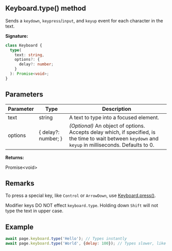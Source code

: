 ## Keyboard.type() method

Sends a `keydown`, `keypress`/`input`, and `keyup` event for each character in the text.

**Signature:**

```typescript
class Keyboard {
  type(
    text: string,
    options?: {
      delay?: number;
    }
  ): Promise<void>;
}
```

## Parameters

| Parameter | Type                | Description                                                                                                                                                                        |
| --------- | ------------------- | ---------------------------------------------------------------------------------------------------------------------------------------------------------------------------------- |
| text      | string              | A text to type into a focused element.                                                                                                                                             |
| options   | { delay?: number; } | <i>(Optional)</i> An object of options. Accepts delay which, if specified, is the time to wait between <code>keydown</code> and <code>keyup</code> in milliseconds. Defaults to 0. |

**Returns:**

Promise&lt;void&gt;

## Remarks

To press a special key, like `Control` or `ArrowDown`, use [Keyboard.press()](./puppeteer.keyboard.press.md).

Modifier keys DO NOT effect `keyboard.type`. Holding down `Shift` will not type the text in upper case.

## Example

```js
await page.keyboard.type('Hello'); // Types instantly
await page.keyboard.type('World', {delay: 100}); // Types slower, like a user
```
